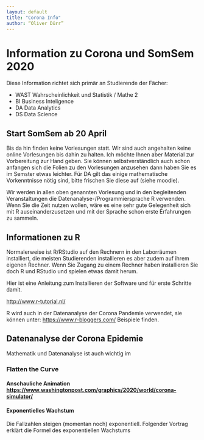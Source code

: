 ```yaml
---
layout: default
title: "Corona Info"
author: “Oliver Dürr”
---
```


# Information zu Corona und SomSem 2020

Diese Information richtet sich primär an Studierende der Fächer:

* WAST Wahrscheinlichkeit und Statistik / Mathe 2
* BI Business Inteligence
* DA Data Analytics
* DS Data Science

## Start SomSem ab 20 April
Bis da hin finden keine Vorlesungen statt. Wir sind auch angehalten keine online Vorlesungen bis dahin zu halten. Ich möchte Ihnen aber Material zur Vorbereitung zur Hand geben. Sie können selbstverständlich auch schon anfangen sich die Folien zu den Vorlesungen anzusehen dann haben Sie es im Semster etwas leichter. Für DA gilt das einige mathematische Vorkenntnisse nötig sind, bitte frischen Sie diese auf (siehe moodle).
 

Wir werden in allen oben genannten Vorlesung und in den begleitenden Veranstaltungen die Datenanalyse-/Programmiersprache R verwenden. Wenn Sie die Zeit nutzen wollen, wäre es eine sehr gute Gelegenheit sich mit R auseinanderzusetzen und mit der Sprache schon erste Erfahrungen zu sammeln. 


## Informationen zu R
Normalerweise ist R/RStudio auf den Rechnern in den Laborräumen installiert, die meisten Studierenden installieren es aber zudem auf ihrem eigenen Rechner. Wenn Sie Zugang zu einem Rechner haben installieren Sie doch R und RStudio und spielen etwas damit herum.

 
Hier ist eine Anleitung zum Installieren der Software und für erste Schritte damit. 

http://www.r-tutorial.nl/

R wird auch in der Datenanalyse der Corona Pandemie verwendet, sie können unter: https://www.r-bloggers.com/ Beispiele finden.
 
## Datenanalyse der Corona Epidemie
Mathematik und Datenanalyse ist auch wichtig im 

### Flatten the Curve

#### Anschauliche Animation  https://www.washingtonpost.com/graphics/2020/world/corona-simulator/ 

#### Exponentielles Wachstum 
Die Fallzahlen steigen (momentan noch) exponentiell. Folgender Vortrag erklärt die Formel des exponentiellen Wachstums













